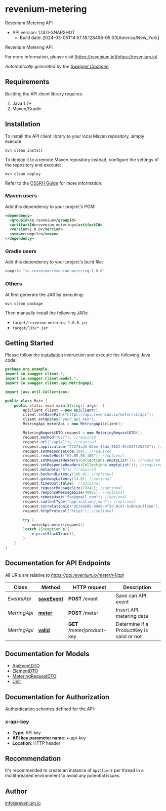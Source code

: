 # revenium-metering

Revenium Metering API
- API version: 1.14.0-SNAPSHOT
  - Build date: 2024-03-05T14:57:18.128456-05:00[America/New_York]

Revenium Metering API

  For more information, please visit [https://revenium.io](https://revenium.io)

*Automatically generated by the [Swagger Codegen](https://github.com/swagger-api/swagger-codegen)*


## Requirements

Building the API client library requires:
1. Java 1.7+
2. Maven/Gradle

## Installation

To install the API client library to your local Maven repository, simply execute:

```shell
mvn clean install
```

To deploy it to a remote Maven repository instead, configure the settings of the repository and execute:

```shell
mvn clean deploy
```

Refer to the [OSSRH Guide](http://central.sonatype.org/pages/ossrh-guide.html) for more information.

### Maven users

Add this dependency to your project's POM:

```xml
<dependency>
  <groupId>io.revenium</groupId>
  <artifactId>revenium-metering</artifactId>
  <version>1.0.0</version>
  <scope>compile</scope>
</dependency>
```

### Gradle users

Add this dependency to your project's build file:

```groovy
compile "io.revenium:revenium-metering:1.0.0"
```

### Others

At first generate the JAR by executing:

```shell
mvn clean package
```

Then manually install the following JARs:

* `target/revenium-metering-1.0.0.jar`
* `target/lib/*.jar`

## Getting Started

Please follow the [installation](#installation) instruction and execute the following Java code:

```java
package org.example;
import io.swagger.client.*;
import io.swagger.client.model.*;
import io.swagger.client.api.MetringApi;

import java.util.Collections;

public class Main {
    public static void main(String[] args)  {
        ApiClient client = new ApiClient();
        client.setBasePath("https://api.revenium.io/meter/v1/api");
        client.setApiKey("your_api_key");
        MetringApi meterApi = new MetringApi(client);

        MeteringRequestDTO request = new MeteringRequestDTO();
        request.method("GET"); //required
        request.url("/api/1"); //required
        request.application("77273cd5-02be-46da-8022-87e237f25393"); //required
        request.setResponseCode(200); //required
        request.remoteHost("65.89.56.105"); //optional
        request.setRequestHeaders(Collections.emptyList()); //required but can be empty
        request.setResponseHeaders(Collections.emptyList()); //required but can be empty
        request.metadata("5"); //required
        request.backendLatency(100.0); //optional
        request.gatewayLatency(14.0); //optional
        request.timedOut(false); //optional
        request.requestMessageSize(1024L); //optional
        request.responseMessageSize(4096L); //optional
        request.remoteUser("foo@gmail.com"); //optional
        request.contentType("application/json"); //optional
        request.correlationId("3b3e9685-99e9-4f2d-9cd7-6c8de3cff2ae"); //optional
        request.httpProtocol("https"); //optional
        
        try {
            meterApi.meter(request);
        }catch (Exception e){
            e.printStackTrace();
        }
    }
}
```

## Documentation for API Endpoints

All URIs are relative to *https://api.revenium.io/meter/v1/api*

Class | Method | HTTP request | Description
------------ | ------------- | ------------- | -------------
*EventsApi* | [**saveEvent**](docs/EventsApi.md#saveEvent) | **POST** /event | Save can API event
*MetringApi* | [**meter**](docs/MetringApi.md#meter) | **POST** /meter | Insert API metering data
*MetringApi* | [**valid**](docs/MetringApi.md#valid) | **GET** /meter/product-key | Determine if a ProductKey is valid or not

## Documentation for Models

 - [ApiEventDTO](docs/ApiEventDTO.md)
 - [ElementDTO](docs/ElementDTO.md)
 - [MeteringRequestDTO](docs/MeteringRequestDTO.md)
 - [Unit](docs/Unit.md)

## Documentation for Authorization

Authentication schemes defined for the API:
### x-api-key

- **Type**: API key
- **API key parameter name**: x-api-key
- **Location**: HTTP header


## Recommendation

It's recommended to create an instance of `ApiClient` per thread in a multithreaded environment to avoid any potential issues.

## Author

info@revenium.io

